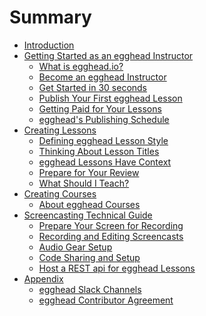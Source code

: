 # Summary

* [Introduction](README.md)
* [Getting Started as an egghead Instructor]()
  * [What is egghead.io?](01-Getting-Started-as-an-egghead-Instructor/00-What-is-egghead.io.md)
  * [Become an egghead Instructor](01-Getting-Started-as-an-egghead-Instructor/01-Become-an-egghead-instructor.md)
  * [Get Started in 30 seconds](01-Getting-Started-as-an-egghead-Instructor/02-Just-30-Seconds-to-Get-Started.md)
  * [Publish Your First egghead Lesson](01-Getting-Started-as-an-egghead-Instructor/02-Publish-your-first-egghead-lesson.md)
  * [Getting Paid for Your Lessons](01-Getting-Started-as-an-egghead-Instructor/04-getting-paid-for-your-lessons.md)
  * [egghead's Publishing Schedule](01-Getting-Started-as-an-egghead-Instructor/05-egghead-Publication-Schedule.md)
* [Creating Lessons]()
  * [Defining egghead Lesson Style](02-Creating-Lessons/01-defining-egghead-lesson-style.md)
  * [Thinking About Lesson Titles](02-Creating-Lessons/02-thinking-about-lesson-titles.md)
  * [egghead Lessons Have Context](02-Creating-Lessons/03-egghead-lessons-have-context.md)
  * [Prepare for Your Review](02-Creating-Lessons/03-prepare-for-your-review.md)  
  * [What Should I Teach?](02-Creating-Lessons/04-what-should-I-teach.md)
* [Creating Courses]()
  * [About egghead Courses](03-Creating-Courses/01-Creating-Courses.md)
* [Screencasting Technical Guide]()
  * [Prepare Your Screen for Recording](04-Screencasting-Technical-Guide/01-Prepare-Your-Screen-for-Recording.md)
  * [Recording and Editing Screencasts](04-Screencasting-Technical-Guide/02-Recording-and-Editing-Screencasts.md)
  * [Audio Gear Setup](04-Screencasting-Technical-Guide/03-Audio-Gear-Setup.md)
  * [Code Sharing and Setup](04-Screencasting-Technical-Guide/04-Code-Sharing-and-Setup.md)
  * [Host a REST api for egghead Lessons](04-Screencasting-Technical-Guide/05-rest-api-for-lesson.md)
* [Appendix]()
  * [egghead Slack Channels](99-Appendix/egghead-Slack-Channels.md)
  * [egghead Contributor Agreement](99-Appendix/egghead-contributor-agreement.md)

